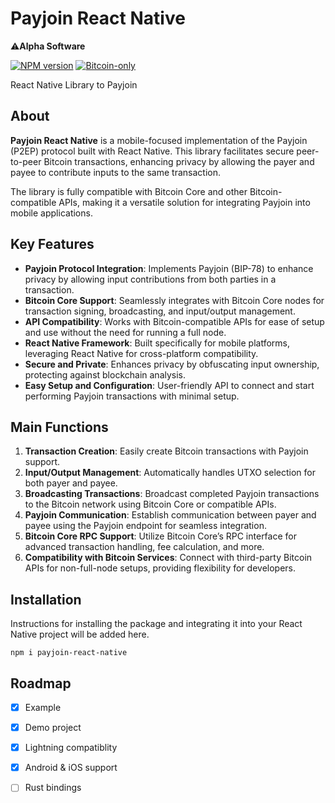 # Payjoin React Native

⚠️**Alpha Software**

[![NPM version](https://img.shields.io/npm/v/payjoin-react-native.svg)](https://www.npmjs.com/package/payjoin-react-native)
[![Bitcoin-only](https://img.shields.io/badge/bitcoin-only-FF9900?logo=bitcoin)](https://twentyone.world)

React Native Library to Payjoin

## About

**Payjoin React Native** is a mobile-focused implementation of the Payjoin (P2EP) protocol built with React Native. This library facilitates secure peer-to-peer Bitcoin transactions, enhancing privacy by allowing the payer and payee to contribute inputs to the same transaction. 

The library is fully compatible with Bitcoin Core and other Bitcoin-compatible APIs, making it a versatile solution for integrating Payjoin into mobile applications.

## Key Features

- **Payjoin Protocol Integration**: Implements Payjoin (BIP-78) to enhance privacy by allowing input contributions from both parties in a transaction.
- **Bitcoin Core Support**: Seamlessly integrates with Bitcoin Core nodes for transaction signing, broadcasting, and input/output management.
- **API Compatibility**: Works with Bitcoin-compatible APIs for ease of setup and use without the need for running a full node.
- **React Native Framework**: Built specifically for mobile platforms, leveraging React Native for cross-platform compatibility.
- **Secure and Private**: Enhances privacy by obfuscating input ownership, protecting against blockchain analysis.
- **Easy Setup and Configuration**: User-friendly API to connect and start performing Payjoin transactions with minimal setup.

## Main Functions

1. **Transaction Creation**: Easily create Bitcoin transactions with Payjoin support.
2. **Input/Output Management**: Automatically handles UTXO selection for both payer and payee.
3. **Broadcasting Transactions**: Broadcast completed Payjoin transactions to the Bitcoin network using Bitcoin Core or compatible APIs.
4. **Payjoin Communication**: Establish communication between payer and payee using the Payjoin endpoint for seamless integration.
5. **Bitcoin Core RPC Support**: Utilize Bitcoin Core’s RPC interface for advanced transaction handling, fee calculation, and more.
6. **Compatibility with Bitcoin Services**: Connect with third-party Bitcoin APIs for non-full-node setups, providing flexibility for developers.

## Installation

Instructions for installing the package and integrating it into your React Native project will be added here.

```npm
npm i payjoin-react-native
```
## Roadmap

- [x] Example
- [x] Demo project
- [x] Lightning compatiblity
- [x] Android & iOS support
- [ ] Rust bindings

